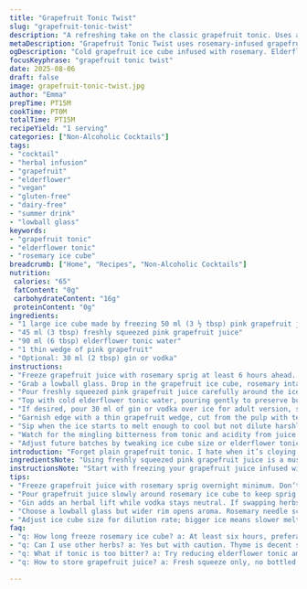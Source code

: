 ```yaml
---
title: "Grapefruit Tonic Twist"
slug: "grapefruit-tonic-twist"
description: "A refreshing take on the classic grapefruit tonic. Uses a grapefruit ice cube infused with rosemary for an herbal kick. Swaps standard tonic for a lightly bitter elderflower tonic, adding depth. Recipe yields a single serving. Ideal for those craving subtle complexity with or without alcohol. Maintains vegan, gluten-free, and dairy-free status. Prep involves freezing juice in advance and quick assembly. Garnish with a thin grapefruit slice and a sprig of fresh rosemary. Play with ratios to match bitter-sour preferences."
metaDescription: "Grapefruit Tonic Twist uses rosemary-infused grapefruit ice cube with elderflower tonic for layered herbal-citrus notes. Vegan, gluten, dairy free. Try gin optional."
ogDescription: "Cold grapefruit ice cube infused with rosemary. Elderflower tonic tops off herbal-citrus sip. Gin or vodka optional. Bitter, aromatic, refreshing. Vegan friendly."
focusKeyphrase: "grapefruit tonic twist"
date: 2025-08-06
draft: false
image: grapefruit-tonic-twist.jpg
author: "Emma"
prepTime: PT15M
cookTime: PT0M
totalTime: PT15M
recipeYield: "1 serving"
categories: ["Non-Alcoholic Cocktails"]
tags:
- "cocktail"
- "herbal infusion"
- "grapefruit"
- "elderflower"
- "vegan"
- "gluten-free"
- "dairy-free"
- "summer drink"
- "lowball glass"
keywords:
- "grapefruit tonic"
- "elderflower tonic"
- "rosemary ice cube"
breadcrumb: ["Home", "Recipes", "Non-Alcoholic Cocktails"]
nutrition: 
 calories: "65"
 fatContent: "0g"
 carbohydrateContent: "16g"
 proteinContent: "0g"
ingredients:
- "1 large ice cube made by freezing 50 ml (3 ½ tbsp) pink grapefruit juice together with a small rosemary sprig"
- "45 ml (3 tbsp) freshly squeezed pink grapefruit juice"
- "90 ml (6 tbsp) elderflower tonic water"
- "1 thin wedge of pink grapefruit"
- "Optional: 30 ml (2 tbsp) gin or vodka"
instructions:
- "Freeze grapefruit juice with rosemary sprig at least 6 hours ahead. Emerald green needles infuse gently."
- "Grab a lowball glass. Drop in the grapefruit ice cube, rosemary intact. Listen as it clinks low, slow melody."
- "Pour freshly squeezed pink grapefruit juice carefully around the ice cube, keeping rosemary sprig visible."
- "Top with cold elderflower tonic water, pouring gently to preserve bubbles, creating a frothy white head."
- "If desired, pour 30 ml of gin or vodka over ice for adult version, swirl lightly to blend flavors."
- "Garnish edge with a thin grapefruit wedge, cut from the pulp with tender membranes intact; adds aroma, texture."
- "Sip when the ice starts to melt enough to cool but not dilute harshly. The rosemary aroma sharpens the palate."
- "Watch for the mingling bitterness from tonic and acidity from juice balancing on the tongue."
- "Adjust future batches by tweaking ice cube size or elderflower tonic amount to hit personal bitter-sour target."
introduction: "Forget plain grapefruit tonic. I hate when it’s cloying or flat. Tried adding herbs to ice cubes: rosemary works—something about its pine scent cuts the sharpness just right. Switched soda tonic for elderflower tonic last winter—bitter, perfumed, complex rather than sugary. The ice cube melts slow, releasing fresh herbal aroma while keeping that citrus brightness alive. Slightly changed juice amount because too much sour overwhelms—now it’s a better balance between bright acid, mild bitterness, and fragrant herb notes. Gin or vodka optional; works well neat too, especially on hot days. Always add the garnish last; it’s not just decoration but lifts aroma when sipping. Clinical measurements only rough; rely on feel and taste to balance elements."
ingredientsNote: "Using freshly squeezed pink grapefruit juice is a must; bottled juices kill vibrancy and often taste too sweet or bitter in weird ways. Freezing juice with a rosemary sprig takes a day ahead but is crucial—herb oils infuse slowly, no need to muddle or crush directly in the glass, which can be overpowering. Elderflower tonic replaces standard tonic to avoid medicinal bitterness common with quinine-heavy brands. Substitute with any floral tonic, but avoid heavily sweetened sodas that mute grapefruit’s complexity. The big ice cube keeps drink cold longer without watering it down rapidly. Thin grapefruit wedges for garnish release subtle citrus oils. If you lack rosemary, thyme is a decent backup but changes profile noticeably. For alcohol, gin adds herbaceous notes; vodka maintains neutrality—choose based on mood. Always chill glass prior if possible, to extend refreshment."
instructionsNote: "Start with freezing your grapefruit juice infused with rosemary at least six hours ahead; I often freeze overnight. Avoid crushing rosemary sprig — let the slow melt handle infusion, giving a gentle, layered taste without bitterness that muddling causes. Glassware matters; lowball glass is classic but something wider enhances aroma—the wider the opening, the better you catch rosemary and grapefruit scents. Add juice second, pour gently near ice cube to keep herb visible and show contrast of pale pink liquid against translucent cube. Pour tonic last, slow—watch bubbles cling to rosemary and ice, creating a frothy surface. Stirring optional; delicate swirl blends alcohol if using, but too much agitation kills bubbles and froth. Garnish last; cut wedge thin, not too thick or it overwhelms with bitterness. Sip when ice is melting but still firm — that’s when flavors harmonize best, neither diluted nor too sharp. Experiment with ratios based on taste – more tonic if too sour, less if too bitter. Always taste as you go."
tips:
- "Freeze grapefruit juice with rosemary sprig overnight minimum. Don’t crush rosemary; slow melting releases oils gently avoiding bitterness. The ice cube slow melts preserving chill but keeps flavors fresh without watering down fast."
- "Pour grapefruit juice slowly around rosemary ice cube to keep sprig visible. Visual contrast helps judge infusion progress. Use cold elderflower tonic and add gently to hold carbonation. Bubbles cling to herb and ice surfaces; listen as bubbles pop slowly."
- "Gin adds an herbal lift while vodka stays neutral. If swapping herbs, thyme works but changes aroma profile – rosemary offers pine sharpness. Adjust grapefruit juice amounts to control acidity; too much juice overwhelms bitter notes."
- "Choose a lowball glass but wider rim opens aroma. Rosemary needle scent is more apparent with wider glass. Chill glass beforehand to keep drink cold longer. Garnish thin grapefruit wedge; thicker wedges bring bitterness and mask aroma."
- "Adjust ice cube size for dilution rate; bigger ice means slower melting, longer chilling. Elderflower tonic varies by brand — floral but not overly sweet ones better. Skip sugary sodas or quinine-heavy tonics to preserve grapefruit brightness."
faq:
- "q: How long freeze rosemary ice cube? a: At least six hours, preferably overnight. Make ice firm without cracks. Fresh rosemary oils infuse slowly while melting. Avoid crushing sprig directly, weird bitterness can appear."
- "q: Can I use other herbs? a: Yes but with caution. Thyme is decent substitute but flavor is noticeably different. Mint too strong and fresh, overwhelms grapefruit. Experiment but rosemary brings balance between pine and citrus."
- "q: What if tonic is too bitter? a: Try reducing elderflower tonic amount first. If still harsh, switch brands or dilute tonic with soda water. Some tonics have stronger quinine bitterness. Floral tonics preferred for subtlety."
- "q: How to store grapefruit juice? a: Fresh squeeze only, no bottled juices. Keep refrigerated max 24 hours. Freeze portions for ice cubes ahead. Juice loses brightness and gets sweeter or bitter when stored long. Use cold, fresh juice always."

---
```

